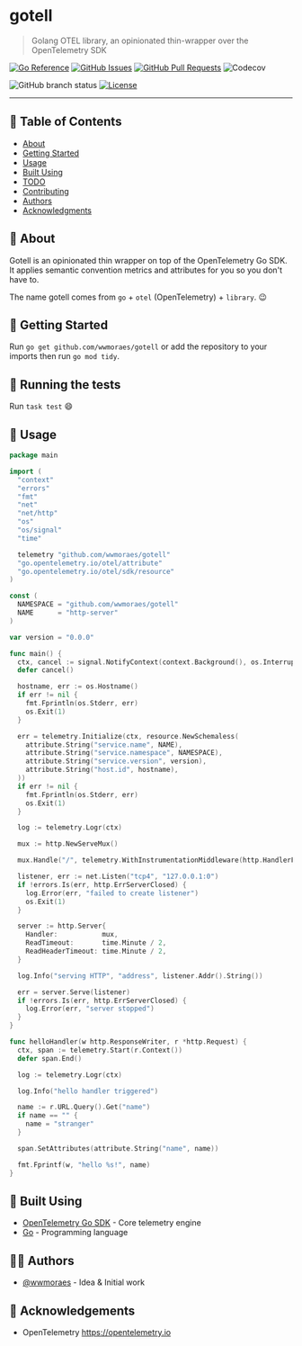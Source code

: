 # gotell

> Golang OTEL library, an opinionated thin-wrapper over the OpenTelemetry SDK

[![Go Reference](https://pkg.go.dev/badge/github.com/wwmoraes/gotell.svg)](https://pkg.go.dev/github.com/wwmoraes/gotell)
[![GitHub Issues](https://img.shields.io/github/issues/wwmoraes/gotell.svg)](https://github.com/wwmoraes/gotell/issues)
[![GitHub Pull Requests](https://img.shields.io/github/issues-pr/wwmoraes/gotell.svg)](https://github.com/wwmoraes/gotell/pulls)
![Codecov](https://img.shields.io/codecov/c/github/wwmoraes/gotell)

![GitHub branch status](https://img.shields.io/github/checks-status/wwmoraes/gotell/main)
[![License](https://img.shields.io/badge/license-MIT-blue.svg)](/LICENSE)

---

## 📝 Table of Contents

- [About](#-about)
- [Getting Started](#-getting-started)
- [Usage](#-usage)
- [Built Using](#-built-using)
- [TODO](./TODO.md)
- [Contributing](./CONTRIBUTING.md)
- [Authors](#-authors)
- [Acknowledgments](#-acknowledgements)

## 🧐 About

Gotell is an opinionated thin wrapper on top of the OpenTelemetry Go SDK. It
applies semantic convention metrics and attributes for you so you don't have to.

The name gotell comes from `go` + `otel` (OpenTelemetry) + `library`. 😉

## 🏁 Getting Started

Run `go get github.com/wwmoraes/gotell` or add the repository to your imports
then run `go mod tidy`.

## 🔧 Running the tests

Run `task test` 😄

## 🎈 Usage

```go
package main

import (
  "context"
  "errors"
  "fmt"
  "net"
  "net/http"
  "os"
  "os/signal"
  "time"

  telemetry "github.com/wwmoraes/gotell"
  "go.opentelemetry.io/otel/attribute"
  "go.opentelemetry.io/otel/sdk/resource"
)

const (
  NAMESPACE = "github.com/wwmoraes/gotell"
  NAME      = "http-server"
)

var version = "0.0.0"

func main() {
  ctx, cancel := signal.NotifyContext(context.Background(), os.Interrupt)
  defer cancel()

  hostname, err := os.Hostname()
  if err != nil {
    fmt.Fprintln(os.Stderr, err)
    os.Exit(1)
  }

  err = telemetry.Initialize(ctx, resource.NewSchemaless(
    attribute.String("service.name", NAME),
    attribute.String("service.namespace", NAMESPACE),
    attribute.String("service.version", version),
    attribute.String("host.id", hostname),
  ))
  if err != nil {
    fmt.Fprintln(os.Stderr, err)
    os.Exit(1)
  }

  log := telemetry.Logr(ctx)

  mux := http.NewServeMux()

  mux.Handle("/", telemetry.WithInstrumentationMiddleware(http.HandlerFunc(helloHandler)))

  listener, err := net.Listen("tcp4", "127.0.0.1:0")
  if !errors.Is(err, http.ErrServerClosed) {
    log.Error(err, "failed to create listener")
    os.Exit(1)
  }

  server := http.Server{
    Handler:           mux,
    ReadTimeout:       time.Minute / 2,
    ReadHeaderTimeout: time.Minute / 2,
  }

  log.Info("serving HTTP", "address", listener.Addr().String())

  err = server.Serve(listener)
  if !errors.Is(err, http.ErrServerClosed) {
    log.Error(err, "server stopped")
  }
}

func helloHandler(w http.ResponseWriter, r *http.Request) {
  ctx, span := telemetry.Start(r.Context())
  defer span.End()

  log := telemetry.Logr(ctx)

  log.Info("hello handler triggered")

  name := r.URL.Query().Get("name")
  if name == "" {
    name = "stranger"
  }

  span.SetAttributes(attribute.String("name", name))

  fmt.Fprintf(w, "hello %s!", name)
}
```

## 🔧 Built Using

- [OpenTelemetry Go SDK](https://opentelemetry.io/docs/languages/go/) - Core
telemetry engine
- [Go](https://go.dev) - Programming language

## 🧑‍💻 Authors

- [@wwmoraes](https://github.com/wwmoraes) - Idea & Initial work

## 🎉 Acknowledgements

- OpenTelemetry <https://opentelemetry.io>
